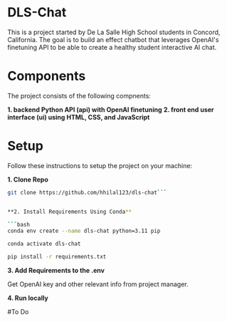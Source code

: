 # DLS-Chat

This is a project started by De La Salle High School students in Concord, California. The goal is to build an effect chatbot that leverages OpenAI's finetuning API to be able to create a healthy student interactive AI chat.

# Components

The project consists of the following compnents:

**1. backend Python API (api) with OpenAI finetuning**
**2. front end user interface (ui) using HTML, CSS, and JavaScript**

# Setup

Follow these instructions to setup the project on your machine:

**1. Clone Repo**

````bash
git clone https://github.com/hhilal123/dls-chat```


**2. Install Requirements Using Conda**

```bash
conda env create --name dls-chat python=3.11 pip
````

```bash
conda activate dls-chat
```

```bash
pip install -r requirements.txt
```

**3. Add Requirements to the .env**

Get OpenAI key and other relevant info from project manager.

**4. Run locally**

#To Do

